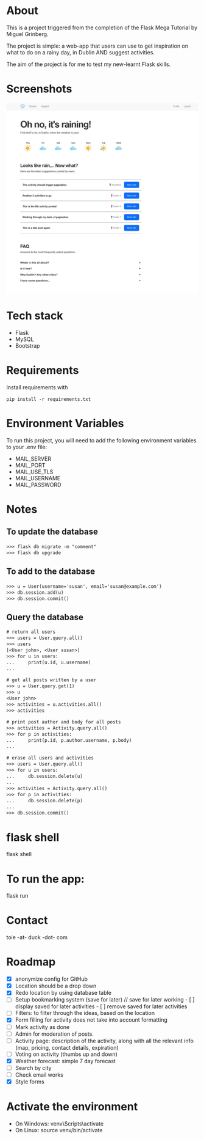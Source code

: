 # About 
This is a project triggered from the completion of the Flask Mega Tutorial by Miguel Grinberg. 

The project is simple: a web-app that users can use to get inspiration on what to do on a rainy day, in Dublin AND suggest activities. 

The aim of the project is for me to test my new-learnt Flask skills. 

# Screenshots
![index page](app/static/index.jpg)

# Tech stack
- Flask
- MySQL
- Bootstrap

# Requirements
Install requirements with 
```
pip install -r requirements.txt
```

# Environment Variables
To run this project, you will need to add the following environment variables to your .env file:

- MAIL_SERVER
- MAIL_PORT
- MAIL_USE_TLS
- MAIL_USERNAME
- MAIL_PASSWORD

# Notes
## To update the database
```
>>> flask db migrate -m "comment"
>>> flask db upgrade
```

## To add to the database
```
>>> u = User(username='susan', email='susan@example.com')
>>> db.session.add(u)
>>> db.session.commit()
```

## Query the database
```
# return all users
>>> users = User.query.all()
>>> users
[<User john>, <User susan>]
>>> for u in users:
...     print(u.id, u.username)
...
```

```
# get all posts written by a user
>>> u = User.query.get(1)
>>> u
<User john>
>>> activities = u.activities.all()
>>> activities
```

``` 
# print post author and body for all posts
>>> activities = Activity.query.all()
>>> for p in activities:
...     print(p.id, p.author.username, p.body)
...
```

```
# erase all users and activities
>>> users = User.query.all()
>>> for u in users:
...     db.session.delete(u)
...
>>> activities = Activity.query.all()
>>> for p in activities:
...     db.session.delete(p)
...
>>> db.session.commit()
```

# flask shell
flask shell

# To run the app:
flask run 

# Contact 
toie -at- duck -dot- com


# Roadmap
- [x] anonymize config for GitHub
- [x] Location should be a drop down 
- [x] Redo location by using database table
- [ ] Setup bookmarking system (save for later) // save for later working 
        - [ ] display saved for later activities
        - [ ] remove saved for later activities
- [ ] Filters: to filter through the ideas, based on the location
- [x] Form filling for activity does not take into account formatting  
- [ ] Mark activity as done
- [ ] Admin for moderation of posts. 
- [ ] Activity page: description of the activity, along with all the relevant info (map, pricing, contact details, expiration)
- [ ] Voting on activity (thumbs up and down)
- [x] Weather forecast: simple 7 day forecast
- [ ] Search by city
- [ ] Check email works 
- [x] Style forms 

# Activate the environment
- On Windows: venv\Scripts\activate
- On Linux: source venv/bin/activate



